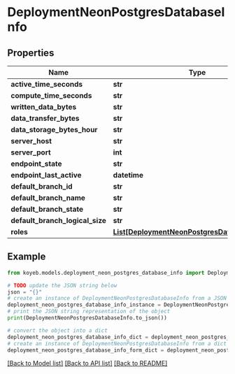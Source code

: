 # DeploymentNeonPostgresDatabaseInfo


## Properties

Name | Type | Description | Notes
------------ | ------------- | ------------- | -------------
**active_time_seconds** | **str** |  | [optional] 
**compute_time_seconds** | **str** |  | [optional] 
**written_data_bytes** | **str** |  | [optional] 
**data_transfer_bytes** | **str** |  | [optional] 
**data_storage_bytes_hour** | **str** |  | [optional] 
**server_host** | **str** |  | [optional] 
**server_port** | **int** |  | [optional] 
**endpoint_state** | **str** |  | [optional] 
**endpoint_last_active** | **datetime** |  | [optional] 
**default_branch_id** | **str** |  | [optional] 
**default_branch_name** | **str** |  | [optional] 
**default_branch_state** | **str** |  | [optional] 
**default_branch_logical_size** | **str** |  | [optional] 
**roles** | [**List[DeploymentNeonPostgresDatabaseInfoRole]**](DeploymentNeonPostgresDatabaseInfoRole.md) |  | [optional] 

## Example

```python
from koyeb.models.deployment_neon_postgres_database_info import DeploymentNeonPostgresDatabaseInfo

# TODO update the JSON string below
json = "{}"
# create an instance of DeploymentNeonPostgresDatabaseInfo from a JSON string
deployment_neon_postgres_database_info_instance = DeploymentNeonPostgresDatabaseInfo.from_json(json)
# print the JSON string representation of the object
print(DeploymentNeonPostgresDatabaseInfo.to_json())

# convert the object into a dict
deployment_neon_postgres_database_info_dict = deployment_neon_postgres_database_info_instance.to_dict()
# create an instance of DeploymentNeonPostgresDatabaseInfo from a dict
deployment_neon_postgres_database_info_form_dict = deployment_neon_postgres_database_info.from_dict(deployment_neon_postgres_database_info_dict)
```
[[Back to Model list]](../README.md#documentation-for-models) [[Back to API list]](../README.md#documentation-for-api-endpoints) [[Back to README]](../README.md)


